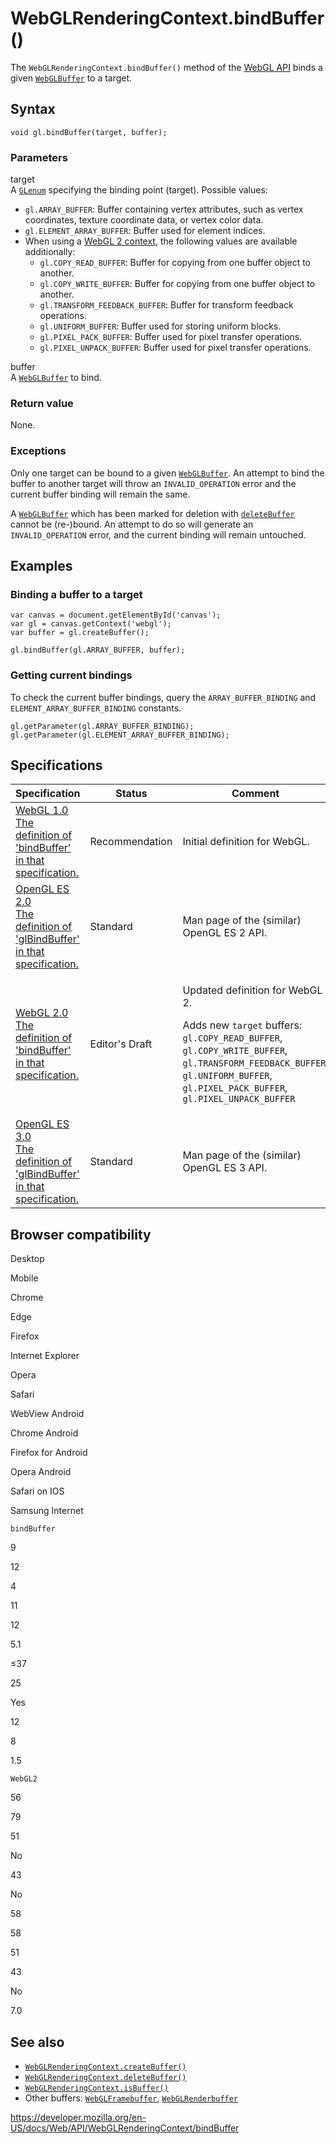 WebGLRenderingContext.bindBuffer()
==================================

The `WebGLRenderingContext.bindBuffer()` method of the [WebGL API](../webgl_api) binds a given [`WebGLBuffer`](../webglbuffer) to a target.

Syntax
------

    void gl.bindBuffer(target, buffer);

### Parameters

target  
A [`GLenum`](../webgl_api/types) specifying the binding point (target). Possible values:

-   `gl.ARRAY_BUFFER`: Buffer containing vertex attributes, such as vertex coordinates, texture coordinate data, or vertex color data.
-   `gl.ELEMENT_ARRAY_BUFFER`: Buffer used for element indices.
-   When using a [WebGL 2 context](../webgl2renderingcontext), the following values are available additionally:
    -   `gl.COPY_READ_BUFFER`: Buffer for copying from one buffer object to another.
    -   `gl.COPY_WRITE_BUFFER`: Buffer for copying from one buffer object to another.
    -   `gl.TRANSFORM_FEEDBACK_BUFFER`: Buffer for transform feedback operations.
    -   `gl.UNIFORM_BUFFER`: Buffer used for storing uniform blocks.
    -   `gl.PIXEL_PACK_BUFFER`: Buffer used for pixel transfer operations.
    -   `gl.PIXEL_UNPACK_BUFFER`: Buffer used for pixel transfer operations.

buffer  
A [`WebGLBuffer`](../webglbuffer) to bind.

### Return value

None.

### Exceptions

Only one target can be bound to a given [`WebGLBuffer`](../webglbuffer). An attempt to bind the buffer to another target will throw an `INVALID_OPERATION` error and the current buffer binding will remain the same.

A [`WebGLBuffer`](../webglbuffer) which has been marked for deletion with [`deleteBuffer`](deletebuffer) cannot be (re-)bound. An attempt to do so will generate an `INVALID_OPERATION` error, and the current binding will remain untouched.

Examples
--------

### Binding a buffer to a target

    var canvas = document.getElementById('canvas');
    var gl = canvas.getContext('webgl');
    var buffer = gl.createBuffer();

    gl.bindBuffer(gl.ARRAY_BUFFER, buffer);

### Getting current bindings

To check the current buffer bindings, query the `ARRAY_BUFFER_BINDING` and `ELEMENT_ARRAY_BUFFER_BINDING` constants.

    gl.getParameter(gl.ARRAY_BUFFER_BINDING);
    gl.getParameter(gl.ELEMENT_ARRAY_BUFFER_BINDING);

Specifications
--------------

<table><colgroup><col style="width: 33%" /><col style="width: 33%" /><col style="width: 33%" /></colgroup><thead><tr class="header"><th>Specification</th><th>Status</th><th>Comment</th></tr></thead><tbody><tr class="odd"><td><a href="https://www.khronos.org/registry/webgl/specs/latest/1.0/#5.14.5">WebGL 1.0<br />
<span class="small">The definition of 'bindBuffer' in that specification.</span></a></td><td><span class="spec-rec">Recommendation</span></td><td>Initial definition for WebGL.</td></tr><tr class="even"><td><a href="https://www.khronos.org/opengles/sdk/docs/man/xhtml/glBindBuffer.xml">OpenGL ES 2.0<br />
<span class="small">The definition of 'glBindBuffer' in that specification.</span></a></td><td><span class="spec-standard">Standard</span></td><td>Man page of the (similar) OpenGL ES 2 API.</td></tr><tr class="odd"><td><a href="https://www.khronos.org/registry/webgl/specs/latest/2.0/#3.7.1">WebGL 2.0<br />
<span class="small">The definition of 'bindBuffer' in that specification.</span></a></td><td><span class="spec-ed">Editor's Draft</span></td><td><p>Updated definition for WebGL 2.</p><p>Adds new <code>target</code> buffers:<br />
<code>gl.COPY_READ_BUFFER</code>,<br />
<code>gl.COPY_WRITE_BUFFER</code>,<br />
<code>gl.TRANSFORM_FEEDBACK_BUFFER</code>,<br />
<code>gl.UNIFORM_BUFFER</code>,<br />
<code>gl.PIXEL_PACK_BUFFER</code>,<br />
<code>gl.PIXEL_UNPACK_BUFFER</code></p></td></tr><tr class="even"><td><a href="https://www.khronos.org/opengles/sdk/docs/man3/html/glBindBuffer.xhtml">OpenGL ES 3.0<br />
<span class="small">The definition of 'glBindBuffer' in that specification.</span></a></td><td><span class="spec-standard">Standard</span></td><td>Man page of the (similar) OpenGL ES 3 API.</td></tr></tbody></table>

Browser compatibility
---------------------

Desktop

Mobile

Chrome

Edge

Firefox

Internet Explorer

Opera

Safari

WebView Android

Chrome Android

Firefox for Android

Opera Android

Safari on IOS

Samsung Internet

`bindBuffer`

9

12

4

11

12

5.1

≤37

25

Yes

12

8

1.5

`WebGL2`

56

79

51

No

43

No

58

58

51

43

No

7.0

See also
--------

-   [`WebGLRenderingContext.createBuffer()`](createbuffer)
-   [`WebGLRenderingContext.deleteBuffer()`](deletebuffer)
-   [`WebGLRenderingContext.isBuffer()`](isbuffer)
-   Other buffers: [`WebGLFramebuffer`](../webglframebuffer), [`WebGLRenderbuffer`](../webglrenderbuffer)

<a href="https://developer.mozilla.org/en-US/docs/Web/API/WebGLRenderingContext/bindBuffer" class="_attribution-link">https://developer.mozilla.org/en-US/docs/Web/API/WebGLRenderingContext/bindBuffer</a>
